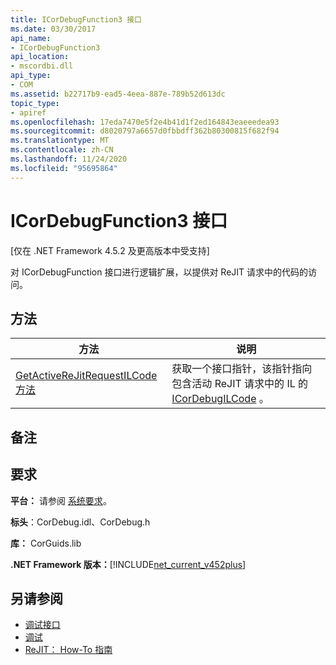 ```yaml
---
title: ICorDebugFunction3 接口
ms.date: 03/30/2017
api_name:
- ICorDebugFunction3
api_location:
- mscordbi.dll
api_type:
- COM
ms.assetid: b22717b9-ead5-4eea-887e-789b52d613dc
topic_type:
- apiref
ms.openlocfilehash: 17eda7470e5f2e4b41d1f2ed164843eaeeedea93
ms.sourcegitcommit: d8020797a6657d0fbbdff362b80300815f682f94
ms.translationtype: MT
ms.contentlocale: zh-CN
ms.lasthandoff: 11/24/2020
ms.locfileid: "95695864"
---
```

# <a name="icordebugfunction3-interface"></a>ICorDebugFunction3 接口

[仅在 .NET Framework 4.5.2 及更高版本中受支持]  
  
 对 ICorDebugFunction 接口进行逻辑扩展，以提供对 ReJIT 请求中的代码的访问。  
  
## <a name="methods"></a>方法  
  
|方法|说明|  
|------------|-----------------|  
|[GetActiveReJitRequestILCode 方法](icordebugfunction3-getactiverejitrequestilcode-method.md)|获取一个接口指针，该指针指向包含活动 ReJIT 请求中的 IL 的 [ICorDebugILCode](icordebugilcode-interface.md) 。|  
  
## <a name="remarks"></a>备注  
  
## <a name="requirements"></a>要求  

 **平台：** 请参阅 [系统要求](../../get-started/system-requirements.md)。  
  
 **标头**：CorDebug.idl、CorDebug.h  
  
 **库：** CorGuids.lib  
  
 **.NET Framework 版本：**[!INCLUDE[net_current_v452plus](../../../../includes/net-current-v452plus-md.md)]  
  
## <a name="see-also"></a>另请参阅

- [调试接口](debugging-interfaces.md)
- [调试](index.md)
- [ReJIT： How-To 指南](/archive/blogs/davbr/rejit-a-how-to-guide)
